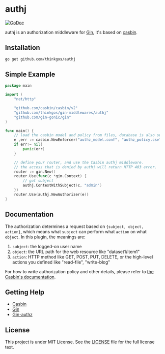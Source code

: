 # authj

[![GoDoc](https://godoc.org/github.com/thinkgos/gin-middlewares/authj?status.svg)](https://godoc.org/github.com/thinkgos/gin-middlewares/authj)

authj is an authorization middleware for [Gin](https://github.com/gin-gonic/gin), it's based on
 [casbin](https://github.com/casbin/casbin).

## Installation

```bash
go get github.com/thinkgos/authj
```

## Simple Example

```Go
package main

import (
    "net/http"

    "github.com/casbin/casbin/v2"
    "github.com/thinkgos/gin-middlewares/authj"
    "github.com/gin-gonic/gin"
)

func main() {
    // load the casbin model and policy from files, database is also supported.
    e ,err := casbin.NewEnforcer("authz_model.conf", "authz_policy.csv")
    if err!= nil{
        panic(err)    
    }   

    // define your router, and use the Casbin authj middleware.
    // the access that is denied by authj will return HTTP 403 error.
    router := gin.New()
    router.Use(func(c *gin.Context) {
        // got subject
        authj.ContextWithSubject(c, "admin")
    })
    router.Use(authj.NewAuthorizer(e))
}
```

## Documentation

The authorization determines a request based on ``{subject, object, action}``, which means what ``subject`` can perform what ``action`` on what ``object``. In this plugin, the meanings are:

1. ``subject``: the logged-on user name
2. ``object``: the URL path for the web resource like "dataset1/item1"
3. ``action``: HTTP method like GET, POST, PUT, DELETE, or the high-level actions you defined like "read-file", "write-blog"

For how to write authorization policy and other details, please refer to [the Casbin's documentation](https://github.com/casbin/casbin).

## Getting Help

- [Casbin](https://github.com/casbin/casbin)
- [Gin](https://github.com/gin-gonic/gin)
- [Gin-authz](https://github.com/gin-contrib/authz)

## License

This project is under MIT License. See the [LICENSE](LICENSE) file for the full license text.
